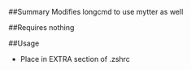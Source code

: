 ##Summary
Modifies longcmd to use mytter as well

##Requires
nothing

##Usage
* Place in EXTRA section of .zshrc
